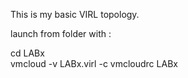 This is my basic VIRL topology.

launch from folder with :

cd LABx  
vmcloud -v LABx.virl -c vmcloudrc LABx

